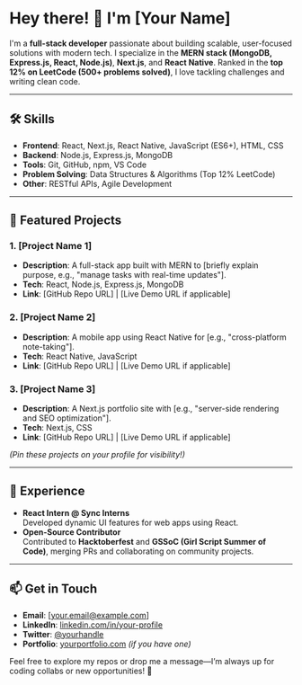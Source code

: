 # Hey there! 👋 I'm [Your Name]

I'm a **full-stack developer** passionate about building scalable, user-focused solutions with modern tech. I specialize in the **MERN stack (MongoDB, Express.js, React, Node.js)**, **Next.js**, and **React Native**. Ranked in the **top 12% on LeetCode (500+ problems solved)**, I love tackling challenges and writing clean code.

---

## 🛠️ Skills
- **Frontend**: React, Next.js, React Native, JavaScript (ES6+), HTML, CSS
- **Backend**: Node.js, Express.js, MongoDB
- **Tools**: Git, GitHub, npm, VS Code
- **Problem Solving**: Data Structures & Algorithms (Top 12% LeetCode)
- **Other**: RESTful APIs, Agile Development

---

## 🌟 Featured Projects
### 1. [Project Name 1]
- **Description**: A full-stack app built with MERN to [briefly explain purpose, e.g., "manage tasks with real-time updates"].
- **Tech**: React, Node.js, Express.js, MongoDB
- **Link**: [GitHub Repo URL] | [Live Demo URL if applicable]

### 2. [Project Name 2]
- **Description**: A mobile app using React Native for [e.g., "cross-platform note-taking"].
- **Tech**: React Native, JavaScript
- **Link**: [GitHub Repo URL] | [Live Demo URL if applicable]

### 3. [Project Name 3]
- **Description**: A Next.js portfolio site with [e.g., "server-side rendering and SEO optimization"].
- **Tech**: Next.js, CSS
- **Link**: [GitHub Repo URL] | [Live Demo URL if applicable]

*(Pin these projects on your profile for visibility!)*

---

## 💼 Experience
- **React Intern @ Sync Interns**  
  Developed dynamic UI features for web apps using React.
- **Open-Source Contributor**  
  Contributed to **Hacktoberfest** and **GSSoC (Girl Script Summer of Code)**, merging PRs and collaborating on community projects.

---

## 📫 Get in Touch
- **Email**: [your.email@example.com]
- **LinkedIn**: [linkedin.com/in/your-profile](#)
- **Twitter**: [@yourhandle](#)
- **Portfolio**: [yourportfolio.com](#) *(if you have one)*

Feel free to explore my repos or drop me a message—I’m always up for coding collabs or new opportunities! 🚀
